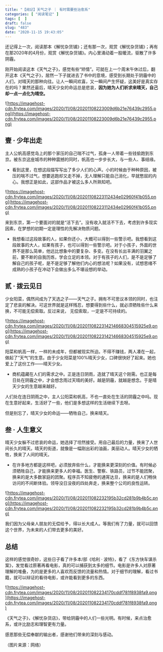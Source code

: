```yaml
---
title: "【阅记】天气之子 ｜ 有时需要些治愈系"
categories: [ "阅读笔记" ]
tags: [  ]
draft: false
slug: "483"
date: "2020-11-15 19:43:05"
---
```


还记得上一次，阅读那本《解忧杂货铺》；还有那一次，观赏《解忧杂货铺》；再有在那2020年的4月份，观赏《解忧杂货铺》。内心里涌动着一股暖流，驱散了许多阴霾。

刚开始阅读这本《天气之子》，感觉有些“矫情”。可就在上一个周末午休过后，翻开这本《天气之子》，居然一下子就进去了书中的意境，感受到长期处于阴霾中的人们，对晴天的那种向往。让人一瞬间欢喜，又一瞬间产生怀疑，这美好是真实存在的吗？果然还最后，晴天少女的命运总是悲哀，**因为她为人们祈求来晴天，自己却一点一点化为晴空。**

![https://imagehost-cdn.frytea.com/images/2020/11/08/20201108223009d6b21e76439c2955.png](https://imagehost-cdn.frytea.com/images/2020/11/08/20201108223009d6b21e76439c2955.png)

## 壹 · 少年出走

主人公帆高感觉岛上的那个家压的自己喘不过气，孤身一人带着一些钱偷跑到东京。被东京这座城市的种种震撼的同时，帆高也一步步长大，与一些人、事结缘。

- 看到这里，在想这段描写写出了多少人们的心声。小的时候由于种种原因，被压的喘不过气，想要逃跑却又走不掉，无人理解只能自己消化，早就憋屈的内心。我想正是如此，这部作品才被这么多人所熟知吧。

![https://imagehost-cdn.frytea.com/images/2020/11/08/20201108223112434e02960f41b055.png](https://imagehost-cdn.frytea.com/images/2020/11/08/20201108223112434e02960f41b055.png)

来到东京，第一个要面对的就是“活下去”。没有收入就活不下去，考虑到许多现实因素，在梦想的初期一定是理性的先解决物质问题。

- 我想看过这段故事的人，如果你还小，大概可以得到一些警示吧。我想看到这段故事的大人，如果有孩子，也可以得到一些警示吧。对于小孩子，外面的世界不是那么简单，他远比想象中的要复杂、多变。在没有长出丰满的羽翼之前，要不断的自我历炼，学会立足的本领。对于有孩子的人们，是不是足够了解自己的孩子呢，是不是足够了解他们内心的想法呢？如果没有，试想思绪不成熟的小孩子在冲动下会做出多么不堪设想的举动。

## 贰 · 拨云见日

少女阳菜，偶然间成为了天选之子——天气之子。拥有不可思议本领的同时，也注定了悲哀的解决。可这世界就是这样残忍，想要得到些什么，就必须牺牲些什么来换，不可能无偿索取。反过来说， 无偿索取，一定是不可持续的。

![https://imagehost-cdn.frytea.com/images/2020/11/08/2020110822314214668304515925e9.png](https://imagehost-cdn.frytea.com/images/2020/11/08/2020110822314214668304515925e9.png)

阳菜和帆高一样，一样的未成年，但都被现实所迫。不得不赚钱，两人凑在一起，做起了“天气”的生意。由于少女阳菜是100%晴天少女，口碑很快好了起来。她也爱上了这份工作——晴天少女。

- 商机蕴藏在人们的需求之中。正是连日阴雨，造就了晴天这个刚需。也正是每日处在阴霾之中，才会想念雨过天晴的美好。越是阴霾，就越是想念。于是晴天少女的生意越来越好。

人们处在连日阴雨之中，主人公阳菜和帆高，不也一直处在生活的阴霾之中吗。现在生意好起来，生活好了一些，他们是多想这样的生活继续下去呀。

但是别忘了，晴天少女的命运——牺牲自己，换来晴天。

## 叁 · 人生意义

晴天少女躲不过悲哀的命运，她选择了坦然接受。用自己最后的力量，换来了人世间长久的晴天。晴天的街道，就像是一幅刚出彩的油画，美丽动人。晴天少女的牺牲，换来了人间的晴天。

- 在许多地方都是这样吧，必须放弃些什么，才能换来更深刻的价值。有时候必须牺牲自己，才能换来更多人的幸福。医生、警察、铁路员，过节不能团聚，换来的是大多数家庭的团聚。程序员不知疲倦的通宵达旦，换来的是人们畅快访问的不间断体验。领导没日没夜的四处奔走，换来整个公司的良性运转。

![https://imagehost-cdn.frytea.com/images/2020/11/08/202011082232195b32cd281b9b4b5c.png](https://imagehost-cdn.frytea.com/images/2020/11/08/202011082232195b32cd281b9b4b5c.png)

我们因为父母亲人朋友的无偿给予，得以长大成人。等我们有了力量，就可以回馈这个世界，为未来的人们带去更多的美好。

## 总结

这样的感觉很奇妙，这些日子看了许多本/部《哈利 · 波特》，看了《东方快车谋杀案》，发觉看过原著再看电影，真的可以捕获到太多的细节。电影是许多人对原著理解的堆叠，为的是更多的人喜欢而反馈的流量和热情。对于细节的理解，看过书籍，就可以辩证的看待电影，或许能看到更多的东西。

![https://imagehost-cdn.frytea.com/images/2020/11/08/202011082234170cddf781f8938fa9.png](https://imagehost-cdn.frytea.com/images/2020/11/08/202011082234170cddf781f8938fa9.png)

《天气之子》，《解忧杂货店》，带给阴霾中的人们一些光明。有时候，来点治愈系，或许比励志和理智更有力量。

感恩那些无偿奉献的输出者，感谢他们带来的深刻与感动。

（图片来源：网络）
